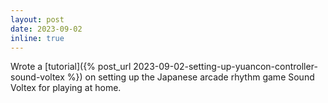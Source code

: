```yaml
---
layout: post
date: 2023-09-02
inline: true
---
```


Wrote a [tutorial]({% post_url 2023-09-02-setting-up-yuancon-controller-sound-voltex %})
on setting up the Japanese arcade rhythm game Sound Voltex for playing at home.